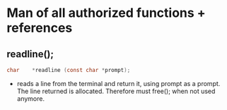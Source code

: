 # Man of all authorized functions + references

## readline();
```c
char	*readline (const char *prompt);
```
- reads a line from the terminal and return it, using prompt as a prompt.<br>
The line returned is allocated. Therefore must free(); when not used anymore.
